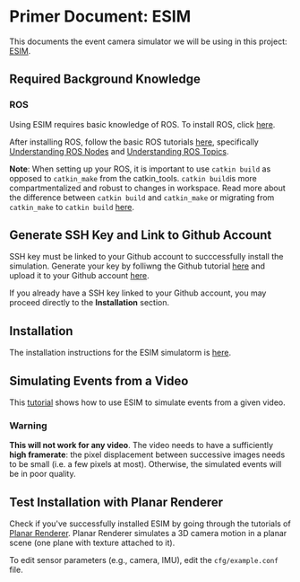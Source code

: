 # Primer Document: ESIM
This documents the event camera simulator we will be using in this project: [ESIM](https://github.com/uzh-rpg/rpg_esim).

## Required Background Knowledge
### ROS
Using ESIM requires basic knowledge of ROS. To install ROS, click [here](http://wiki.ros.org/ROS/Installation). 

After installing ROS, follow the basic ROS tutorials [here](http://wiki.ros.org/ROS/Tutorials), specifically [Understanding ROS Nodes](http://wiki.ros.org/ROS/Tutorials/UnderstandingNodes) and [Understanding ROS Topics](http://wiki.ros.org/ROS/Tutorials/UnderstandingTopics).

**Note**: When setting up your ROS, it is important to use ``` catkin build ``` as opposed to ``` catkin_make ``` from the catkin_tools. ``` catkin build ```is more compartmentalized and robust to changes in workspace. Read more about the difference between ``` catkin build ``` and ``` catkin_make ``` or migrating from ``` catkin_make ``` to ``` catkin build ``` [here](https://catkin-tools.readthedocs.io/en/latest/migration.html).


## Generate SSH Key and Link to Github Account
SSH key must be linked to your Github account to succcessfully install the simulation. Generate your key by folliwng the Github tutorial [here](https://help.github.com/en/github/authenticating-to-github/generating-a-new-ssh-key-and-adding-it-to-the-ssh-agent) and upload it to your Github account [here](https://help.github.com/en/github/authenticating-to-github/adding-a-new-ssh-key-to-your-github-account).

If you already have a SSH key linked to your Github account, you may proceed directly to the **Installation** section. 

## Installation
The installation instructions for the ESIM simulatorm is [here](https://github.com/uzh-rpg/rpg_esim/wiki/Installation).

## Simulating Events from a Video
This [tutorial](https://github.com/uzh-rpg/rpg_esim/wiki/Simulating-events-from-a-video) shows how to use ESIM to simulate events from a given video.

### Warning
**This will not work for any video**. The video needs to have a sufficiently **high framerate**: the pixel displacement between successive images needs to be small (i.e. a few pixels at most). Otherwise, the simulated events will be in poor quality.

## Test Installation with Planar Renderer
Check if you've successfully installed ESIM by going through the tutorials of [Planar Renderer](https://github.com/uzh-rpg/rpg_esim/wiki/Planar-Renderer). Planar Renderer simulates a 3D camera motion in a planar scene (one plane with texture attached to it).

To edit sensor parameters (e.g., camera, IMU), edit the ``` cfg/example.conf ``` file.
